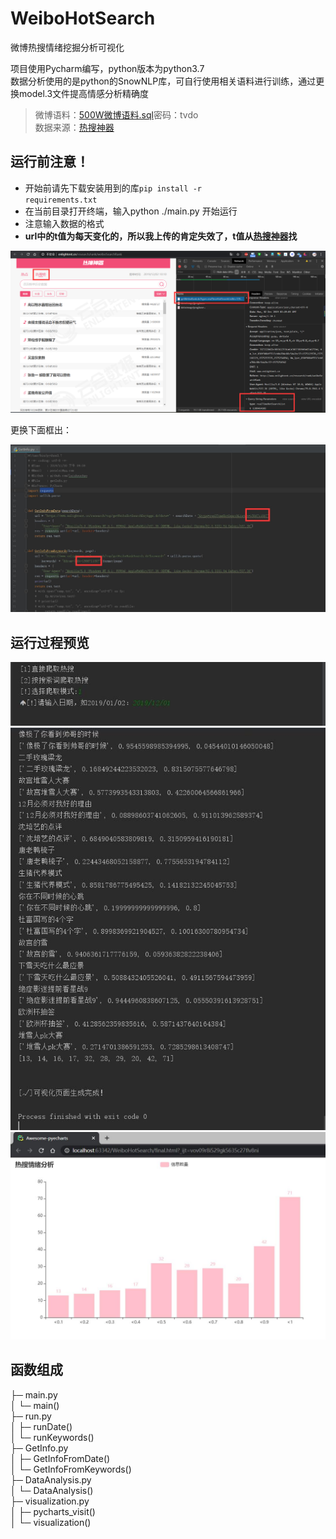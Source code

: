 # WeiboHotSearch
微博热搜情绪挖掘分析可视化    
    
项目使用Pycharm编写，python版本为python3.7    
数据分析使用的是python的SnowNLP库，可自行使用相关语料进行训练，通过更换model.3文件提高情感分析精确度    
> 微博语料：[500W微博语料.sql](https://pan.baidu.com/s/1eSeXh5K)密码：tvdo    
> 数据来源：[热搜神器](http://www.enlightent.cn/research/rank/weiboSearchRank)    
## 运行前注意！    
* 开始前请先下载安装用到的库<code>pip install -r requirements.txt</code>    
* 在当前目录打开终端，输入python ./main.py 开始运行    
* 注意输入数据的格式    
* **url中的t值为每天变化的，所以我上传的肯定失效了，t值从[热搜神器](http://www.enlightent.cn/research/rank/weiboSearchRank)找**    
    
![t值获取](https://github.com/lsc183754539/WeiboHotSearch/blob/master/t_value_get.png?raw=true)    
    
更换下面框出：    
    
![更换到这里](https://github.com/lsc183754539/WeiboHotSearch/blob/master/t_change.jpg?raw=true)    
    
    
    
## 运行过程预览    
    
    
![运行过程1](https://github.com/lsc183754539/WeiboHotSearch/blob/master/1.jpg?raw=true)    
![运行过程2](https://github.com/lsc183754539/WeiboHotSearch/blob/master/2.jpg?raw=true)    
![运行过程3](https://github.com/lsc183754539/WeiboHotSearch/blob/master/3.jpg?raw=true)    
    
    
## 函数组成    
├─ main.py    
│  └─ main()    
├─ run.py    
│  ├─ runDate()    
│  └─ runKeywords()    
├─ GetInfo.py    
│  ├─ GetInfoFromDate()    
│  └─ GetInfoFromKeywords()    
├─ DataAnalysis.py    
│  └─ DataAnalysis()       
├─ visualization.py    
│  ├─ pycharts_visit()    
│  └─ visualization()    
